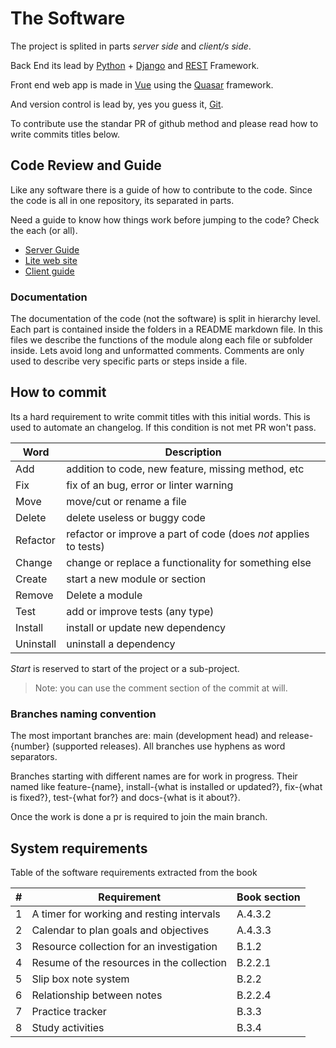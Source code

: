 # The Software

The project is splited in parts *server side* and *client/s side*.

Back End its lead by [Python](https://www.python.org/) + [Django](https://www.djangoproject.com/) and [REST](https://www.django-rest-framework.org/) Framework.

Front end web app is made in [Vue](https://vuejs.org/) using the [Quasar](https://quasar.dev/) framework. 

And version control is lead by, yes you guess it, [Git](https://git-scm.com/).

To contribute use the standar PR of github method and please read how to write commits titles below.

## Code Review and Guide

Like any software there is a guide of how to contribute to the code. Since the code is all in one repository, its separated in parts.

Need a guide to know how things work before jumping to the code? Check the each (or all).

* [Server Guide](Backend/index.md)
* [Lite web site](Lite/index.md)
* [Client guide](Client/index.md)

### Documentation

The documentation of the code (not the software) is split in hierarchy level. Each part is contained inside the folders in a README markdown file. In this files we describe the functions of the module along each file or subfolder inside. Lets avoid long and unformatted comments. Comments are only used to describe very specific parts or steps inside a file.

## How to commit

Its a hard requirement to write commit titles with this initial words. This is used to automate an changelog.
If this condition is not met PR won't pass.

| Word      | Description                                                      |
| --------- | ---------------------------------------------------------------- |
| Add       | addition to code, new feature, missing method, etc               |
| Fix       | fix of an bug, error or linter warning                           |
| Move      | move/cut or rename a file                                        |
| Delete    | delete useless or buggy code                                     |
| Refactor  | refactor or improve a part of code (does *not* applies to tests) |
| Change    | change or replace a functionality for something else             |
| Create    | start a new module or section                                    |
| Remove    | Delete a module                                                  |
| Test      | add or improve tests (any type)                                  |
| Install   | install or update new dependency                                 |
| Uninstall | uninstall a dependency                                           |

*Start* is reserved to start of the project or a sub-project.

> Note: you can use the comment section of the commit at will.

### Branches naming convention

The most important branches are: main (development head) and release-{number} (supported releases). All branches use hyphens as word separators.

Branches starting with different names are for work in progress. Their named like feature-{name}, install-{what is installed or updated?}, fix-{what is fixed?}, test-{what for?} and docs-{what is it about?}.

Once the work is done a pr is required to join the main branch.

## System requirements

Table of the software requirements extracted from the book

| # | Requirement                | Book section |
| - | -------------------- | ------------ |
| 1 | A timer for working and resting intervals                | A.4.3.2      |
| 2 | Calendar to plan goals and objectives | A.4.3.3      |
| 3 | Resource collection for an investigation | B.1.2 |
| 4 | Resume of the resources in the collection | B.2.2.1 |
| 5 | Slip box note system | B.2.2 |
| 6 | Relationship between notes | B.2.2.4 |
| 7 | Practice tracker | B.3.3 |
| 8 | Study activities | B.3.4 |


